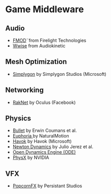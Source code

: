 # Game Middleware

## Audio

- [FMOD](https://www.fmod.com/)¨from Firelight Technologies
- [Wwise](https://www.audiokinetic.com/products/wwise/) from Audiokinetic

## Mesh Optimization

- [Simplygon](https://simplygon.com/) by Simplygon Studios (Microsoft)

## Networking

- [RakNet](http://www.jenkinssoftware.com/) by Oculus (Facebook)

## Physics

- [Bullet](https://www.pybullet.org/) by  Erwin Coumans et al.
- [Euphoria ](https://naturalmotion.com/) by NaturalMotion
- [Havok](https://www.havok.com/) by Havok (Microsoft)
- [Newton Dynamics](newtondynamics.com/) by Julio Jerez et al.
- [Open Dynamics Engine (ODE)](http://www.ode.org/)
- [PhysX](https://developer.nvidia.com/gameworks-physx-overview) by NVIDIA

## VFX

- [PopcornFX](https://www.popcornfx.com/) by Persistant Studios
